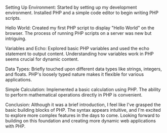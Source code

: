 Setting Up Environment:
Started by setting up my development environment. Installed PHP and a simple code editor to begin writing PHP scripts.

Hello World:
Created my first PHP script to display "Hello World" on the browser. The process of running PHP scripts on a server was new but intriguing.

Variables and Echo:
Explored basic PHP variables and used the echo statement to output content. Understanding how variables work in PHP seems crucial for dynamic content.

Data Types:
Briefly touched upon different data types like strings, integers, and floats. PHP's loosely typed nature makes it flexible for various applications.

Simple Calculation:
Implemented a basic calculation using PHP. The ability to perform mathematical operations directly in PHP is convenient.

Conclusion:
Although it was a brief introduction, I feel like I've grasped the basic building blocks of PHP. The syntax appears intuitive, and I'm excited to explore more complex features in the days to come. Looking forward to building on this foundation and creating more dynamic web applications with PHP.
